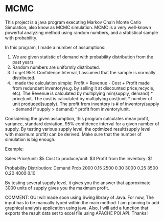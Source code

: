 # MCMC
This project is a java program executing Markov Chain Monte Carlo Simulation, also know as MCMC simulation.
MCMC is a very well-known powerful analyzing method using random numbers, and a statistical sample with probability.

In this program, I made a number of assumptions: 
1. We are given statistic of demand with probability distribution from the past years
2. Random numbers are uniformly distributed.
3. To get 95% Confidence Interval, I assumed that the sample is normally distributed.
4. I made the calculation simple: 
   Profit = Revenue - Cost + Profit made from redundant inventory(e.g. by selling it at discounted price,recycle, etc).
   The Revenue is calculated by multiplying min{supply, demand} * price/unit.
   The cost is calculated by multiplying cost/unit * number of unit produced(supply).
   The profit from inventory is # of inventory(supply - demand if supply > demand) * profit from inventory/unit.

Considering the given assumption, this program calculates mean profit, variance, standard deviation, 95% confidence interval for a given number of supply. 
By testing various supply level, the optimized result(supply level with maximum profit) can be derived. 
Make sure that the number of simulation is big enough. 

Example: 

Sales Price/unit: $5
Cost to produce/unit: $3
Profit from the inventory: $1

Probability Distribution:
Demand  Prob
2000    0.15
2500    0.30
3000    0.25
3500    0.20
4000    0.10

By testing several supply level, it gives you the answer that approximate 3000 units of supply gives you the maximum profit.

COMMENT: 
GUI will made soon using Swing library of Java. 
For now, The input has to be manually typed within the main method. 
I am planning to add graphical analysis application using java. 
Also, I will add a function that exports the result data set to excel file using APACHE POI API.
Thanks!
